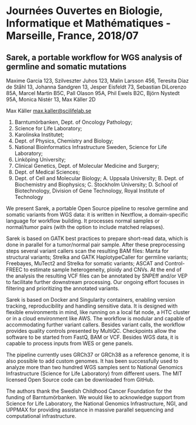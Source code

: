 # Journées Ouvertes en Biologie, Informatique et Mathématiques - Marseille, France, 2018/07

## Sarek, a portable workflow for WGS analysis of germline and somatic mutations

Maxime Garcia 123,
Szilveszter Juhos 123,
Malin Larsson 456,
Teresita Díaz de Ståhl 13,
Johanna Sandgren 13,
Jesper Eisfeldt 73,
Sebastian DiLorenzo 85A,
Marcel Martin B5C,
Pall Olason 95A,
Phil Ewels B2C,
Björn Nystedt 95A,
Monica Nistér 13,
Max Käller 2D

Max Käller <max.kaller@scilifelab.se>

1. Barntumörbanken, Dept. of Oncology Pathology;
2. Science for Life Laboratory;
3. Karolinska Institutet;
4. Dept. of Physics, Chemistry and Biology;
5. National Bioinformatics Infrastructure Sweden, Science for Life Laboratory;
6. Linköping University;
7. Clinical Genetics, Dept. of Molecular Medicine and Surgery;
8. Dept. of Medical Sciences;
9. Dept. of Cell and Molecular Biology;
   A. Uppsala University;
   B. Dept. of Biochemistry and Biophysics;
   C. Stockholm University;
   D. School of Biotechnology, Division of Gene Technology, Royal Institute of Technology

We present Sarek, a portable Open Source pipeline to resolve germline and somatic variants from WGS data: it is written in Nextflow, a domain-specific language for workflow building. It processes normal samples or normal/tumor pairs (with the option to include matched relapses).

Sarek is based on GATK best practices to prepare short-read data, which is done in parallel for a tumor/normal pair sample. After these preprocessing steps several variant callers scan the resulting BAM files: Manta for structural variants; Strelka and GATK HaplotypeCaller for germline variants; Freebayes, MuTect2 and Strelka for somatic variants; ASCAT and Control-FREEC to estimate sample heterogeneity, ploidy and CNVs. At the end of the analysis the resulting VCF files can be annotated by SNPEff and/or VEP to facilitate further downstream processing. Our ongoing effort focuses in filtering and prioritizing the annotated variants.

Sarek is based on Docker and Singularity containers, enabling version tracking, reproducibility and handling sensitive data. It is designed with flexible environments in mind, like running on a local fat node, a HTC cluster or in a cloud environment like AWS. The workflow is modular and capable of accommodating further variant callers. Besides variant calls, the workflow provides quality controls presented by MultiQC. Checkpoints allow the software to be started from FastQ, BAM or VCF. Besides WGS data, it is capable to process inputs from WES or gene panels.

The pipeline currently uses GRCh37 or GRCh38 as a reference genome, it is also possible to add custom genomes. It has been successfully used to analyze more than two hundred WGS samples sent to National Genomics Infrastructure (Science for Life Laboratory) from different users. The MIT licensed Open Source code can be downloaded from GitHub.

The authors thank the Swedish Childhood Cancer Foundation for the funding of Barntumörbanken. We would like to acknowledge support from Science for Life Laboratory, the National Genomics Infrastructure, NGI, and UPPMAX for providing assistance in massive parallel sequencing and computational infrastructure.
